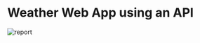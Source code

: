 # Weather Web App using an API
![report](https://user-images.githubusercontent.com/56400436/202563457-205e843f-364a-4a00-94a0-31d22b7ad76c.png)
